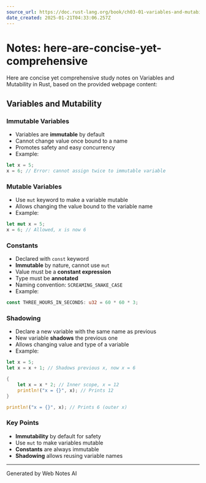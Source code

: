 ```yaml
---
source_url: https://doc.rust-lang.org/book/ch03-01-variables-and-mutability.html
date_created: 2025-01-21T04:33:06.257Z
---
```


# Notes: here-are-concise-yet-comprehensive

Here are concise yet comprehensive study notes on Variables and Mutability in Rust, based on the provided webpage content:

## Variables and Mutability

### Immutable Variables
- Variables are **immutable** by default
- Cannot change value once bound to a name
- Promotes safety and easy concurrency
- Example:
```rust
let x = 5;
x = 6; // Error: cannot assign twice to immutable variable
```

### Mutable Variables
- Use `mut` keyword to make a variable mutable
- Allows changing the value bound to the variable name
- Example: 
```rust
let mut x = 5;
x = 6; // Allowed, x is now 6
```

### Constants
- Declared with `const` keyword
- **Immutable** by nature, cannot use `mut`
- Value must be a **constant expression**
- Type must be **annotated**
- Naming convention: `SCREAMING_SNAKE_CASE`
- Example:
```rust 
const THREE_HOURS_IN_SECONDS: u32 = 60 * 60 * 3;
```

### Shadowing
- Declare a new variable with the same name as previous
- New variable **shadows** the previous one
- Allows changing value and type of a variable
- Example:
```rust
let x = 5;
let x = x + 1; // Shadows previous x, now x = 6

{
    let x = x * 2; // Inner scope, x = 12
    println!("x = {}", x); // Prints 12
}

println!("x = {}", x); // Prints 6 (outer x)
```

### Key Points
- **Immutability** by default for safety
- Use `mut` to make variables mutable
- **Constants** are always immutable
- **Shadowing** allows reusing variable names

---
Generated by Web Notes AI
